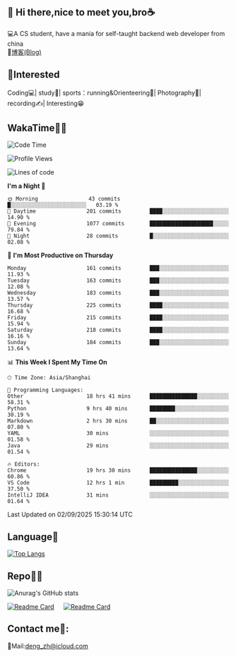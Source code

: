 👋 Hi there,nice to meet you,bro☕
---
💻A CS student, have a mania for self-taught backend web developer from china   
📌[博客(Blog)](https://github.com/HealUP/MyBlog)

 <!-- waka-box start -->
 <!-- waka-box end -->
 
🧲**Interested**
--
Coding💻| study📖| sports：running&Orienteering🏃‍| Photography📸| recording✍️| Interesting😁

WakaTime👨‍💻
---
<!--START_SECTION:waka-->
![Code Time](http://img.shields.io/badge/Code%20Time-3%2C541%20hrs%2038%20mins-blue)

![Profile Views](http://img.shields.io/badge/Profile%20Views-0-blue)

![Lines of code](https://img.shields.io/badge/From%20Hello%20World%20I%27ve%20Written-205.1%20thousand%20lines%20of%20code-blue)

**I'm a Night 🦉** 

```text
🌞 Morning                43 commits          █░░░░░░░░░░░░░░░░░░░░░░░░   03.19 % 
🌆 Daytime                201 commits         ████░░░░░░░░░░░░░░░░░░░░░   14.90 % 
🌃 Evening                1077 commits        ████████████████████░░░░░   79.84 % 
🌙 Night                  28 commits          █░░░░░░░░░░░░░░░░░░░░░░░░   02.08 % 
```
📅 **I'm Most Productive on Thursday** 

```text
Monday                   161 commits         ███░░░░░░░░░░░░░░░░░░░░░░   11.93 % 
Tuesday                  163 commits         ███░░░░░░░░░░░░░░░░░░░░░░   12.08 % 
Wednesday                183 commits         ███░░░░░░░░░░░░░░░░░░░░░░   13.57 % 
Thursday                 225 commits         ████░░░░░░░░░░░░░░░░░░░░░   16.68 % 
Friday                   215 commits         ████░░░░░░░░░░░░░░░░░░░░░   15.94 % 
Saturday                 218 commits         ████░░░░░░░░░░░░░░░░░░░░░   16.16 % 
Sunday                   184 commits         ███░░░░░░░░░░░░░░░░░░░░░░   13.64 % 
```


📊 **This Week I Spent My Time On** 

```text
🕑︎ Time Zone: Asia/Shanghai

💬 Programming Languages: 
Other                    18 hrs 41 mins      ███████████████░░░░░░░░░░   58.31 % 
Python                   9 hrs 40 mins       ████████░░░░░░░░░░░░░░░░░   30.19 % 
Markdown                 2 hrs 30 mins       ██░░░░░░░░░░░░░░░░░░░░░░░   07.80 % 
YAML                     30 mins             ░░░░░░░░░░░░░░░░░░░░░░░░░   01.58 % 
Java                     29 mins             ░░░░░░░░░░░░░░░░░░░░░░░░░   01.54 % 

🔥 Editors: 
Chrome                   19 hrs 30 mins      ███████████████░░░░░░░░░░   60.86 % 
VS Code                  12 hrs 1 min        █████████░░░░░░░░░░░░░░░░   37.50 % 
IntelliJ IDEA            31 mins             ░░░░░░░░░░░░░░░░░░░░░░░░░   01.64 % 
```


 Last Updated on 02/09/2025 15:30:14 UTC
<!--END_SECTION:waka-->

Language🚀
---
[![Top Langs](https://github-readme-stats.vercel.app/api/top-langs/?username=HealUP&layout=compact&hide_border=true)](https://github.com/HealUP)

Repo🧑‍💻
---
![Anurag's GitHub stats](https://github-readme-stats.vercel.app/api?username=HealUP&count_private=true&show_icons=true&theme=gruvbox&hide_border=true) 

[![Readme Card](https://github-readme-stats.vercel.app/api/pin/?username=HealUP&repo=InternetEy&theme=transparent)](https://github.com/HealUP/InternetEy) &emsp;
[![Readme Card](https://github-readme-stats.vercel.app/api/pin/?username=HealUP&repo=CampusExperience&theme=transparent)](https://github.com/HealUP/CampusExperience)


Contact me📱:
---
📮Mail:deng_zh@icloud.com  
